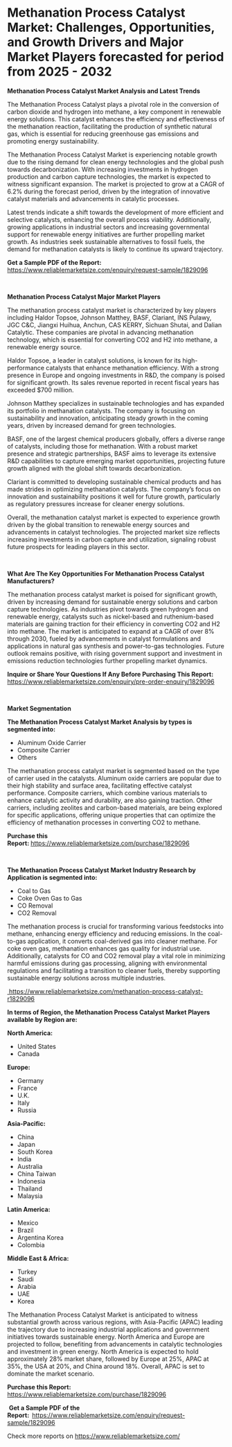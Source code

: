 <p><h1>Methanation Process Catalyst Market: Challenges, Opportunities, and Growth Drivers and Major Market Players forecasted for period from 2025 - 2032</h1></p><p><strong>Methanation Process Catalyst Market Analysis and Latest Trends</strong></p>
<p><p>The Methanation Process Catalyst plays a pivotal role in the conversion of carbon dioxide and hydrogen into methane, a key component in renewable energy solutions. This catalyst enhances the efficiency and effectiveness of the methanation reaction, facilitating the production of synthetic natural gas, which is essential for reducing greenhouse gas emissions and promoting energy sustainability.</p><p>The Methanation Process Catalyst Market is experiencing notable growth due to the rising demand for clean energy technologies and the global push towards decarbonization. With increasing investments in hydrogen production and carbon capture technologies, the market is expected to witness significant expansion. The market is projected to grow at a CAGR of 6.2% during the forecast period, driven by the integration of innovative catalyst materials and advancements in catalytic processes.</p><p>Latest trends indicate a shift towards the development of more efficient and selective catalysts, enhancing the overall process viability. Additionally, growing applications in industrial sectors and increasing governmental support for renewable energy initiatives are further propelling market growth. As industries seek sustainable alternatives to fossil fuels, the demand for methanation catalysts is likely to continue its upward trajectory.</p></p>
<p><strong>Get a Sample PDF of the Report:&nbsp;</strong> <a href="https://www.reliablemarketsize.com/enquiry/request-sample/1829096?utm_campaign=2626&utm_medium=2&utm_source=Github&utm_content=ia&utm_term=26032025&utm_id=methanation-process-catalyst">https://www.reliablemarketsize.com/enquiry/request-sample/1829096</a></p>
<p>&nbsp;</p>
<p><strong>Methanation Process Catalyst Major Market Players</strong></p>
<p><p>The methanation process catalyst market is characterized by key players including Haldor Topsoe, Johnson Matthey, BASF, Clariant, INS Pulawy, JGC C&C, Jiangxi Huihua, Anchun, CAS KERRY, Sichuan Shutai, and Dalian Catalytic. These companies are pivotal in advancing methanation technology, which is essential for converting CO2 and H2 into methane, a renewable energy source.</p><p>Haldor Topsoe, a leader in catalyst solutions, is known for its high-performance catalysts that enhance methanation efficiency. With a strong presence in Europe and ongoing investments in R&D, the company is poised for significant growth. Its sales revenue reported in recent fiscal years has exceeded $700 million.</p><p>Johnson Matthey specializes in sustainable technologies and has expanded its portfolio in methanation catalysts. The company is focusing on sustainability and innovation, anticipating steady growth in the coming years, driven by increased demand for green technologies.</p><p>BASF, one of the largest chemical producers globally, offers a diverse range of catalysts, including those for methanation. With a robust market presence and strategic partnerships, BASF aims to leverage its extensive R&D capabilities to capture emerging market opportunities, projecting future growth aligned with the global shift towards decarbonization.</p><p>Clariant is committed to developing sustainable chemical products and has made strides in optimizing methanation catalysts. The company’s focus on innovation and sustainability positions it well for future growth, particularly as regulatory pressures increase for cleaner energy solutions.</p><p>Overall, the methanation catalyst market is expected to experience growth driven by the global transition to renewable energy sources and advancements in catalyst technologies. The projected market size reflects increasing investments in carbon capture and utilization, signaling robust future prospects for leading players in this sector.</p></p>
<p>&nbsp;</p>
<p><strong>What Are The Key Opportunities For Methanation Process Catalyst Manufacturers?</strong></p>
<p><p>The methanation process catalyst market is poised for significant growth, driven by increasing demand for sustainable energy solutions and carbon capture technologies. As industries pivot towards green hydrogen and renewable energy, catalysts such as nickel-based and ruthenium-based materials are gaining traction for their efficiency in converting CO2 and H2 into methane. The market is anticipated to expand at a CAGR of over 8% through 2030, fueled by advancements in catalyst formulations and applications in natural gas synthesis and power-to-gas technologies. Future outlook remains positive, with rising government support and investment in emissions reduction technologies further propelling market dynamics.</p></p>
<p><strong>Inquire or Share Your Questions If Any Before Purchasing This Report:</strong> <a href="https://www.reliablemarketsize.com/enquiry/pre-order-enquiry/1829096?utm_campaign=2626&utm_medium=2&utm_source=Github&utm_content=ia&utm_term=26032025&utm_id=methanation-process-catalyst">https://www.reliablemarketsize.com/enquiry/pre-order-enquiry/1829096</a></p>
<p>&nbsp;</p>
<p><strong>Market Segmentation</strong></p>
<p><strong>The Methanation Process Catalyst Market Analysis by types is segmented into:</strong></p>
<p><ul><li>Aluminum Oxide Carrier</li><li>Composite Carrier</li><li>Others</li></ul></p>
<p><p>The methanation process catalyst market is segmented based on the type of carrier used in the catalysts. Aluminum oxide carriers are popular due to their high stability and surface area, facilitating effective catalyst performance. Composite carriers, which combine various materials to enhance catalytic activity and durability, are also gaining traction. Other carriers, including zeolites and carbon-based materials, are being explored for specific applications, offering unique properties that can optimize the efficiency of methanation processes in converting CO2 to methane.</p></p>
<p><strong>Purchase this Report:&nbsp;</strong><a href="https://www.reliablemarketsize.com/purchase/1829096?utm_campaign=2626&utm_medium=2&utm_source=Github&utm_content=ia&utm_term=26032025&utm_id=methanation-process-catalyst">https://www.reliablemarketsize.com/purchase/1829096</a></p>
<p>&nbsp;</p>
<p><strong>The Methanation Process Catalyst Market Industry Research by Application is segmented into:</strong></p>
<p><ul><li>Coal to Gas</li><li>Coke Oven Gas to Gas</li><li>CO Removal</li><li>CO2 Removal</li></ul></p>
<p><p>The methanation process is crucial for transforming various feedstocks into methane, enhancing energy efficiency and reducing emissions. In the coal-to-gas application, it converts coal-derived gas into cleaner methane. For coke oven gas, methanation enhances gas quality for industrial use. Additionally, catalysts for CO and CO2 removal play a vital role in minimizing harmful emissions during gas processing, aligning with environmental regulations and facilitating a transition to cleaner fuels, thereby supporting sustainable energy solutions across multiple industries.</p></p>
<p><a href="https://www.reliablemarketsize.com/methanation-process-catalyst-r1829096?utm_campaign=2626&utm_medium=2&utm_source=Github&utm_content=ia&utm_term=26032025&utm_id=methanation-process-catalyst">&nbsp;https://www.reliablemarketsize.com/methanation-process-catalyst-r1829096</a></p>
<p><strong>In terms of Region, the Methanation Process Catalyst Market Players available by Region are:</strong></p>
<p>
    <p> <strong> North America: </strong>
        <ul>
            <li>United States</li>
            <li>Canada</li>
        </ul>
        </p> 
    <p> <strong> Europe: </strong>
        <ul>
            <li>Germany</li>
            <li>France</li>
            <li>U.K.</li>
            <li>Italy</li>
            <li>Russia</li>
        </ul>
        </p> 
    <p> <strong> Asia-Pacific: </strong>
        <ul>
            <li>China</li>
            <li>Japan</li>
            <li>South Korea</li>
            <li>India</li>
            <li>Australia</li>
            <li>China Taiwan</li>
            <li>Indonesia</li>
            <li>Thailand</li>
            <li>Malaysia</li>
        </ul>
        </p> 
    <p> <strong> Latin America: </strong>
        <ul>
            <li>Mexico</li>
            <li>Brazil</li>
            <li>Argentina Korea</li>
            <li>Colombia</li>
        </ul>
        </p> 
    <p> <strong> Middle East & Africa: </strong>
        <ul>
            <li>Turkey</li>
            <li>Saudi</li>
            <li>Arabia</li>
            <li>UAE</li>
            <li>Korea</li>
        </ul>
    </p>
    </p>
<p><p>The Methanation Process Catalyst Market is anticipated to witness substantial growth across various regions, with Asia-Pacific (APAC) leading the trajectory due to increasing industrial applications and government initiatives towards sustainable energy. North America and Europe are projected to follow, benefiting from advancements in catalytic technologies and investment in green energy. North America is expected to hold approximately 28% market share, followed by Europe at 25%, APAC at 35%, the USA at 20%, and China around 18%. Overall, APAC is set to dominate the market scenario.</p></p>
<p><strong>Purchase this Report: </strong><a href="https://www.reliablemarketsize.com/purchase/1829096?utm_campaign=2626&utm_medium=2&utm_source=Github&utm_content=ia&utm_term=26032025&utm_id=methanation-process-catalyst">https://www.reliablemarketsize.com/purchase/1829096</a></p>
<p>&nbsp;<strong>Get a Sample PDF of the Report:&nbsp;&nbsp;</strong><a href="https://www.reliablemarketsize.com/enquiry/request-sample/1829096?utm_campaign=2626&utm_medium=2&utm_source=Github&utm_content=ia&utm_term=26032025&utm_id=methanation-process-catalyst">https://www.reliablemarketsize.com/enquiry/request-sample/1829096</a></p>
<p><strong></strong></p>
<p>Check more reports on <a href="https://www.reliablemarketsize.com/?utm_campaign=2626&utm_medium=2&utm_source=Github&utm_content=ia&utm_term=26032025&utm_id=methanation-process-catalyst">https://www.reliablemarketsize.com/</a></p>